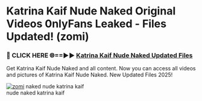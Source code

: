 # Katrina Kaif Nude Naked Original Videos 0nlyFans Leaked - Files Updated! (zomi)

<h3>🔴 CLICK HERE 🌐==►► <a href="https://tinyurl.com/yckcrads" rel="nofollow">Katrina Kaif Nude Naked Updated Files</a></h3>

Get Katrina Kaif Nude Naked and all content. Now you can access all videos and pictures of Katrina Kaif Nude Naked. New Updated Files 2025!

[![zomi](https://i.imgur.com/hpKpOFt.gif)](https://tinyurl.com/yckcrads)
naked nude katrina kaif<br>
nude naked katrina kaif